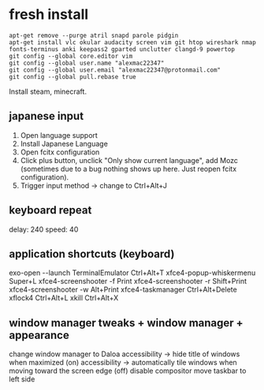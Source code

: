 # fresh install

```apt-get remove --purge atril snapd parole pidgin```  
```apt-get install vlc okular audacity screen vim git htop wireshark nmap fonts-terminus anki keepass2 gparted unclutter clangd-9 powertop```  
```git config --global core.editor vim```  
```git config --global user.name "alexmac22347"```  
```git config --global user.email "alexmac22347@protonmail.com"```  
```git config --global pull.rebase true```   

Install steam, minecraft.

## japanese input
1. Open language support
2. Install Japanese Language
3. Open fcitx configuration
4. Click plus button, unclick "Only show current language", 
   add Mozc (sometimes due to a 
   bug nothing shows up here. Just reopen fcitx configuration).
5. Trigger input method -> change to Ctrl+Alt+J

## keyboard repeat
delay: 240
speed: 40

## application shortcuts (keyboard)
exo-open --launch TerminalEmulator  Ctrl+Alt+T
xfce4-popup-whiskermenu Super+L
xfce4-screenshooter -f Print
xfce4-screenshooter -r Shift+Print
xfce4-screenshooter -w Alt+Print
xfce4-taskmanager Ctrl+Alt+Delete
xflock4 Ctrl+Alt+L
xkill Ctrl+Alt+X

## window manager tweaks + window manager + appearance
change window manager to Daloa
accessibility -> hide title of windows when maximized (on)
accessibility -> automatically tile windows when moving toward the screen edge (off)
disable compositor
move taskbar to left side
